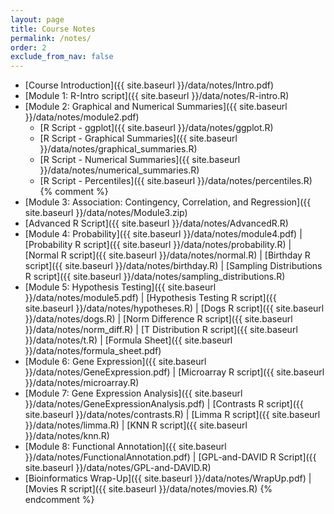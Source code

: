 ```yaml
---
layout: page
title: Course Notes 
permalink: /notes/
order: 2
exclude_from_nav: false
---
```


* [Course Introduction]({{ site.baseurl }}/data/notes/Intro.pdf)
* [Module 1: R-Intro script]({{ site.baseurl }}/data/notes/R-intro.R)
* [Module 2: Graphical and Numerical Summaries]({{ site.baseurl }}/data/notes/module2.pdf)
    * [R Script - ggplot]({{ site.baseurl }}/data/notes/ggplot.R)
    * [R Script - Graphical Summaries]({{ site.baseurl }}/data/notes/graphical_summaries.R)
    * [R Script - Numerical Summaries]({{ site.baseurl }}/data/notes/numerical_summaries.R)
    * [R Script - Percentiles]({{ site.baseurl }}/data/notes/percentiles.R)
{% comment %}
* [Module 3: Association: Contingency, Correlation, and Regression]({{ site.baseurl }}/data/notes/Module3.zip)
* [Advanced R Script]({{ site.baseurl }}/data/notes/AdvancedR.R) 
* [Module 4: Probability]({{ site.baseurl }}/data/notes/module4.pdf) |
  [Probability R script]({{ site.baseurl }}/data/notes/probability.R) |
  [Normal R script]({{ site.baseurl }}/data/notes/normal.R) |
  [Birthday R script]({{ site.baseurl }}/data/notes/birthday.R) |
  [Sampling Distributions R script]({{ site.baseurl }}/data/notes/sampling_distributions.R)
* [Module 5: Hypothesis Testing]({{ site.baseurl }}/data/notes/module5.pdf) |
  [Hypothesis Testing R script]({{ site.baseurl }}/data/notes/hypotheses.R) | 
  [Dogs R script]({{ site.baseurl }}/data/notes/dogs.R) |
  [Norm Difference R script]({{ site.baseurl }}/data/notes/norm_diff.R) | 
  [T Distribution R script]({{ site.baseurl }}/data/notes/t.R) | 
  [Formula Sheet]({{ site.baseurl }}/data/notes/formula_sheet.pdf) 
* [Module 6: Gene Expression]({{ site.baseurl }}/data/notes/GeneExpression.pdf) |
  [Microarray R script]({{ site.baseurl }}/data/notes/microarray.R)
* [Module 7: Gene Expression Analysis]({{ site.baseurl }}/data/notes/GeneExpressionAnalysis.pdf) |
  [Contrasts R script]({{ site.baseurl }}/data/notes/contrasts.R) |
  [Limma R script]({{ site.baseurl }}/data/notes/limma.R) |
  [KNN R script]({{ site.baseurl }}/data/notes/knn.R)
* [Module 8: Functional Annotation]({{ site.baseurl }}/data/notes/FunctionalAnnotation.pdf) |
  [GPL-and-DAVID R Script]({{ site.baseurl }}/data/notes/GPL-and-DAVID.R) 
*  [Bioinformatics Wrap-Up]({{ site.baseurl }}/data/notes/WrapUp.pdf) |
   [Movies R script]({{ site.baseurl }}/data/notes/movies.R) 
{% endcomment %}
